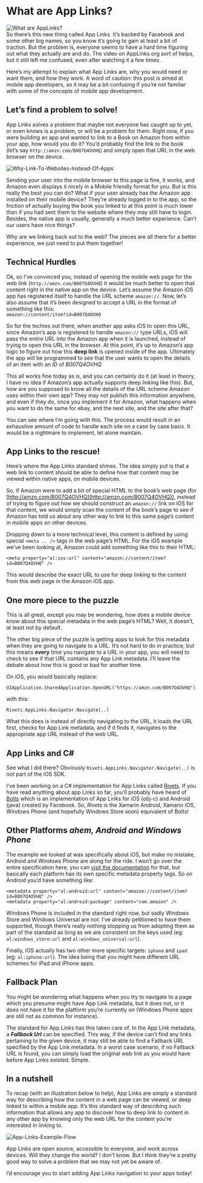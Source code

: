 # What are App Links?

![What are AppLinks?](https://cdn.hashnode.com/res/hashnode/image/upload/v1666361433504/lyy27PG7K.png)  
So there’s this new thing called App Links. It’s backed by Facebook and some other big names, so you know it’s going to gain at least a bit of traction. But the problem is, everyone seems to have a hard time figuring out what they actually are and do. The video on AppLinks.org sort of helps, but it still left me confused, even after watching it a few times.

Here’s my attempt to explain what App Links are, why you would need or want them, and how they work. A word of caution: this post is aimed at mobile app developers, so it may be a bit confusing if you’re not familiar with some of the concepts of mobile app development.

Let’s find a problem to solve!
------------------------------

App Links solves a problem that maybe not everyone has caught up to yet, or even knows is a problem, or will be a problem for them. Right now, if you were building an app and wanted to link to a Book on Amazon from within your app, how would you do it? You’d probably find the link to the book (let’s say `http://amzn.com/B007Q4OVHQ`) and simply open that URL in the web browser on the device.

![Why-Link-To-Websites-Instead-Of-Apps](https://cdn.hashnode.com/res/hashnode/image/upload/v1666361434689/ZeHPZZlMO.jpeg)

Sending your user into the mobile browser to this page is fine, it works, and Amazon even displays it nicely in a Mobile friendly format for you. But is this really the best you can do? What if your user already has the Amazon app installed on their mobile device? They’re already logged in to the app, so the friction of actually buying the book you linked to at this point is much lower than if you had sent them to the website where they may still have to login. Besides, the native app is usually, generally a much better experience. Can’t our users have nice things?

Why are we linking back out to the web? The pieces are all there for a better experience, we just need to put them together!

Technical Hurdles
-----------------

Ok, so I’ve convinced you, instead of opening the mobile web page for the web link (`http://amzn.com/B007Q4OVHQ`) it would be much better to open that content right in the native app on the device. Let’s assume the Amazon iOS app has registered itself to handle the URL scheme `amazon://`. Now, let’s also assume that it’s been designed to accept a URL in the format of something like this:  
`amazon://content/item?id=B007Q4OVHQ`

So for the techies out there, when another app asks iOS to open this URL, since Amazon’s app is registered to handle `amazon://` type URLs, iOS will pass the entire URL into the Amazon app when it is launched, instead of trying to open this URL in the browser. At this point, it’s up to Amazon’s app logic to figure out how this **deep link** is opened inside of the app. Ultimately the app will be programmed to see that the user wants to open the details of an item with an _ID_ of _B007Q4OVHQ_

This all works fine today as is, and you can certainly do it (at least in theory, I have no idea if Amazon’s app actually supports deep linking like this). But, how are you supposed to know all the details of the URL scheme Amazon uses within their own app? They may not publish this information anywhere, and even if they do, once you implement it for Amazon, what happens when you want to do the same for ebay, and the next site, and the site after that?

You can see where I’m going with this. The process would result in an exhaustive amount of code to handle each site on a case by case basis. It would be a nightmare to implement, let alone maintain.

App Links to the rescue!
------------------------

Here’s where the App Links standard shines. The idea simply put is that a web link to content should be able to define how that content may be viewed within native apps, on mobile devices.

So, if Amazon were to add a bit of special HTML to the book’s web page (for [http://amzn.com/B007Q4OVHQ](http://amzn.com/B007Q4OVHQ)), instead of trying to figure out how we should construct an `amazon://` link on iOS for that content, we would simply scan the content of the book’s page to see if Amazon has told us about any other way to link to this same page’s content in mobile apps on other devices.

Dropping down to a more technical level, this content is defined by using special `<meta .. />` tags in the web page’s HTML. For the iOS example we’ve been looking at, Amazon could add something like this to their HTML:

    <meta property="al:ios:url" content="amazon://content/item?id=B007Q4OVHQ" /> 
    

This would describe the exact URL to use for deep linking to the content from this web page in the Amazon iOS app.

One more piece to the puzzle
----------------------------

This is all great, except you may be wondering, how does a mobile device know about this special metadata in the web page’s HTML? Well, it doesn’t, at least not by default.

The other big piece of the puzzle is getting apps to look for this metadata when they are going to navigate to a URL. It’s not hard to do in practice, but this means **every** time you navigate to a URL in your app, you will need to check to see if that URL contains any App Link metadata. I’ll leave the debate about how this is good or bad for another time.

On iOS, you would basically replace:

    UIApplication.SharedApplication.OpenURL("https://amzn.com/B007Q4OVHQ");
    

with this:

    Rivets.AppLinks.Navigator.Navigate(..)
    

What this does is instead of directly navigating to the URL, it loads the URL first, checks for App Link metadata, and if it finds it, navigates to the appropriate app URL instead of the web URL.

App Links and C#
----------------

See what I did there? Obviously `Rivets.AppLinks.Navigator.Navigate(..)` is not part of the iOS SDK.

I’ve been working on a C# implementation for App Links called [Rivets](https://github.com/xamarin/Rivets). If you have read anything about app Links so far, you’ll probably have heard of [Bolts](https://github.com/BoltsFramework/) which is an implementation of App Links for iOS (obj-c) and Android (java) created by Facebook. So, _Rivets_ is the Xamarin Android, Xamarin iOS, Windows Phone (and hopefully Windows Store soon) equivalent of Bolts!

Other Platforms _ahem, Android and Windows Phone_
-------------------------------------------------

The example we looked at was specifically about iOS, but make no mistake, Android and Windows Phone are along for the ride. I won’t go over the entire specification here, you can [visit the documentation](http://applinks.org/documentation/) for that, but basically each platform has its own specific metadata property tags. So on Android you’d have something like:

    <metadata property="al:android:url" content="amazon://content/item?id=B007Q4OVHQ" />
    <metadata property="al:android:package" content="com.amazon" />
    

Windows Phone is included in the standard right now, but sadly Windows Store and Windows Universal are not. I’ve already petitioned to have them supported, though there’s really nothing stopping us from adopting them as part of the standard as long as we are consistent on the keys used (eg: `al:windows_store:url` and `al:windows_universal:url`).

Finally, iOS actually has two other more specific targets: `iphone` and `ipad` (eg: `al:iphone:url`). The idea being that you might have different URL schemes for iPad and iPhone apps.

Fallback Plan
-------------

You might be wondering what happens when you try to navigate to a page which you presume might have App Link metadata, but it does not, or it does not have it for the platform you’re currently on (Windows Phone apps are still not as common for instance).

The standard for App Links has this taken care of. In the App Link metadata, a _**Fallback Url**_ can be specified. This way, if the device can’t find any links pertaining to the given device, it may still be able to find a Fallback URL specified by the App Link metadata. In a worst case scenario, if no Fallback URL is found, you can simply load the original web link as you would have before App Links existed. Simple.

In a nutshell
-------------

To recap (with an illustration below to help), App Links are simply a standard way for describing how the content in a web page can be viewed, or deep linked to within a mobile app. It’s this standard way of describing such information that allows any app to discover how to deep link to content in any other app by knowing only the web URL for the content you’re interested in linking to.

![App-Links-Example-Flow](https://cdn.hashnode.com/res/hashnode/image/upload/v1666361436087/E0Lm84ZOA.png)

App Links are open source, accessible to everyone, and work across devices. Will they change the world? I don’t know. But I think they’re a pretty good way to solve a problem that we may not yet be aware of.

I’d encourage you to start adding App Links navigation to your apps today!
